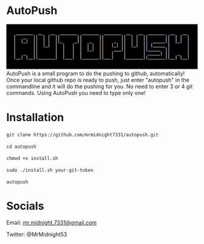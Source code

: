 # AutoPush

![No image found!](logo.png)
AutoPush is a small program to do the pushing to github, automatically! Once your  local github repo is ready to push, just enter "autopush" in the commandline and it will do the pushing for you. No need to enter 3 or 4 git commands. Using AutoPush you need to type only one!

# Installation

`git clone https://github.com/mrmidnight7331/autopush.git`

`cd autopush`

`chmod +x install.sh`

`sudo ./install.sh your-git-token` 

`autopush`

# Socials
Email: mr.midnight.7331@gmail.com

Twitter: @MrMidnight53

